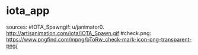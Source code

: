 # iota_app

sources:
#IOTA_Spawngif: u/janimator0. http://artisanimation.com/iota/IOTA_Spawn.gif
#check.png: https://www.pngfind.com/mpng/bToRw_check-mark-icon-png-transparent-png/
